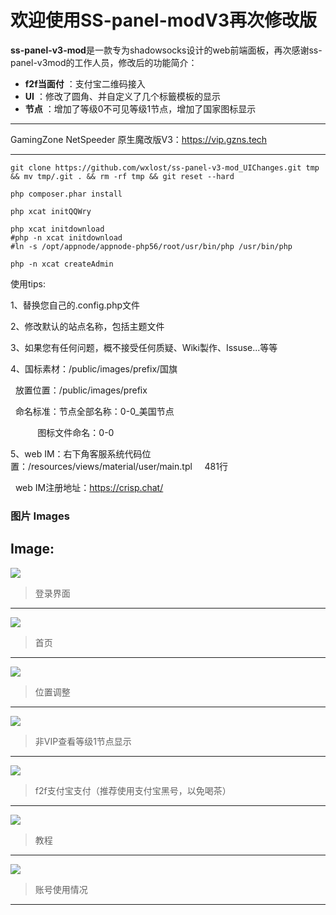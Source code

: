 # 欢迎使用SS-panel-modV3再次修改版


**ss-panel-v3-mod**是一款专为shadowsocks设计的web前端面板，再次感谢ss-panel-v3mod的工作人员，修改后的功能简介：
 
- **f2f当面付** ：支付宝二维码接入
- **UI** ：修改了圆角、并自定义了几个标籤模板的显示
- **节点** ：增加了等级0不可见等级1节点，增加了国家图标显示

-------------------

GamingZone NetSpeeder 原生魔改版V3：https://vip.gzns.tech

-------------------
```
git clone https://github.com/wxlost/ss-panel-v3-mod_UIChanges.git tmp && mv tmp/.git . && rm -rf tmp && git reset --hard
```
```
php composer.phar install
```
```
php xcat initQQWry
```
```
php xcat initdownload
#php -n xcat initdownload
#ln -s /opt/appnode/appnode-php56/root/usr/bin/php /usr/bin/php
```
```
php -n xcat createAdmin
```

使用tips:

1、替换您自己的.config.php文件

2、修改默认的站点名称，包括主题文件

3、如果您有任何问题，概不接受任何质疑、Wiki製作、Issuse...等等

4、国标素材：/public/images/prefix/国旗

   放置位置：/public/images/prefix
   
   命名标准：节点全部名称：0-0_美国节点
   
            图标文件命名：0-0
            
5、web IM：右下角客服系统代码位置：/resources/views/material/user/main.tpl     481行

   web IM注册地址：https://crisp.chat/
### 图片 Images

Image:
-------------------
![](https://github.com/galaxychuck/images/blob/master/1.jpg)

> 登录界面
-------------------

![](https://github.com/galaxychuck/images/blob/master/2.jpg)

> 首页

-------------------
![](https://github.com/galaxychuck/images/blob/master/3.jpg)

> 位置调整

-------------------
![](https://github.com/galaxychuck/images/blob/master/4.jpg)

> 非VIP查看等级1节点显示

-------------------
![](https://github.com/galaxychuck/images/blob/master/5.jpg)

> f2f支付宝支付（推荐使用支付宝黑号，以免喝茶）

-------------------
![](https://github.com/galaxychuck/images/blob/master/6.jpg)

> 教程
-------------------

![](https://github.com/galaxychuck/images/blob/master/7.jpg)

> 账号使用情况
-------------------
